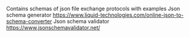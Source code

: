 Contains schemas of json file exchange protocols with examples
Json schema generator https://www.liquid-technologies.com/online-json-to-schema-converter
Json schema validator https://www.jsonschemavalidator.net/
